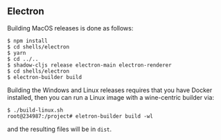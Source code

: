 ## Electron

Building MacOS releases is done as follows:

```
$ npm install
$ cd shells/electron
$ yarn
$ cd ../..
$ shadow-cljs release electron-main electron-renderer
$ cd shells/electron
$ electron-builder build
```

Building the Windows and Linux releases requires that you have Docker
installed, then you can run a Linux image with a wine-centric builder
via:

```
$ ./build-linux.sh
root@234987:/project# eletron-builder build -wl
```

and the resulting files will be in `dist`.

